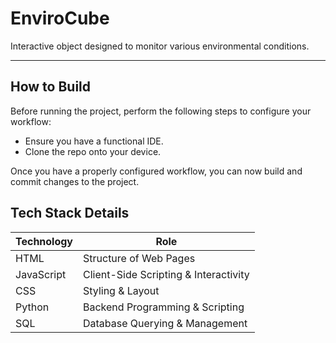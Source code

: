 # EnviroCube

Interactive object designed to monitor various environmental conditions.

***

## How to Build


Before running the project, perform the following steps to configure your workflow:
 - Ensure you have a functional IDE.
 - Clone the repo onto your device.

Once you have a properly configured workflow, you can now build and commit changes to the project.

## Tech Stack Details


|     Technology      | Role |
|-----------------|-----------------|
| HTML    | Structure of Web Pages    |
| JavaScript    |Client-Side Scripting & Interactivity     |
| CSS |  Styling & Layout      |
| Python | Backend Programming & Scripting          |
| SQL   | Database Querying & Management         |

